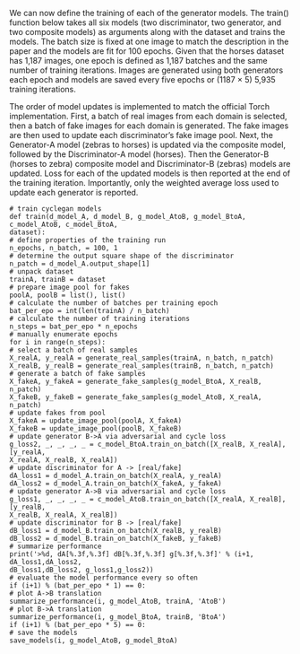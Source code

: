
We can now define the training of each of the generator models. The train() function
below takes all six models (two discriminator, two generator, and two composite models) as
arguments along with the dataset and trains the models. The batch size is fixed at one image
to match the description in the paper and the models are fit for 100 epochs. Given that the
horses dataset has 1,187 images, one epoch is defined as 1,187 batches and the same number
of training iterations. Images are generated using both generators each epoch and models are
saved every five epochs or (1187 × 5) 5,935 training iterations.

The order of model updates is implemented to match the official Torch implementation.
First, a batch of real images from each domain is selected, then a batch of fake images for
each domain is generated. The fake images are then used to update each discriminator’s fake
image pool. Next, the Generator-A model (zebras to horses) is updated via the composite
model, followed by the Discriminator-A model (horses). Then the Generator-B (horses to zebra)
composite model and Discriminator-B (zebras) models are updated. Loss for each of the updated
models is then reported at the end of the training iteration. Importantly, only the weighted
average loss used to update each generator is reported.

```
# train cyclegan models
def train(d_model_A, d_model_B, g_model_AtoB, g_model_BtoA, c_model_AtoB, c_model_BtoA,
dataset):
# define properties of the training run
n_epochs, n_batch, = 100, 1
# determine the output square shape of the discriminator
n_patch = d_model_A.output_shape[1]
# unpack dataset
trainA, trainB = dataset
# prepare image pool for fakes
poolA, poolB = list(), list()
# calculate the number of batches per training epoch
bat_per_epo = int(len(trainA) / n_batch)
# calculate the number of training iterations
n_steps = bat_per_epo * n_epochs
# manually enumerate epochs
for i in range(n_steps):
# select a batch of real samples
X_realA, y_realA = generate_real_samples(trainA, n_batch, n_patch)
X_realB, y_realB = generate_real_samples(trainB, n_batch, n_patch)
# generate a batch of fake samples
X_fakeA, y_fakeA = generate_fake_samples(g_model_BtoA, X_realB, n_patch)
X_fakeB, y_fakeB = generate_fake_samples(g_model_AtoB, X_realA, n_patch)
# update fakes from pool
X_fakeA = update_image_pool(poolA, X_fakeA)
X_fakeB = update_image_pool(poolB, X_fakeB)
# update generator B->A via adversarial and cycle loss
g_loss2, _, _, _, _ = c_model_BtoA.train_on_batch([X_realB, X_realA], [y_realA,
X_realA, X_realB, X_realA])
# update discriminator for A -> [real/fake]
dA_loss1 = d_model_A.train_on_batch(X_realA, y_realA)
dA_loss2 = d_model_A.train_on_batch(X_fakeA, y_fakeA)
# update generator A->B via adversarial and cycle loss
g_loss1, _, _, _, _ = c_model_AtoB.train_on_batch([X_realA, X_realB], [y_realB,
X_realB, X_realA, X_realB])
# update discriminator for B -> [real/fake]
dB_loss1 = d_model_B.train_on_batch(X_realB, y_realB)
dB_loss2 = d_model_B.train_on_batch(X_fakeB, y_fakeB)
# summarize performance
print('>%d, dA[%.3f,%.3f] dB[%.3f,%.3f] g[%.3f,%.3f]' % (i+1, dA_loss1,dA_loss2,
dB_loss1,dB_loss2, g_loss1,g_loss2))
# evaluate the model performance every so often
if (i+1) % (bat_per_epo * 1) == 0:
# plot A->B translation
summarize_performance(i, g_model_AtoB, trainA, 'AtoB')
# plot B->A translation
summarize_performance(i, g_model_BtoA, trainB, 'BtoA')
if (i+1) % (bat_per_epo * 5) == 0:
# save the models
save_models(i, g_model_AtoB, g_model_BtoA)
```
